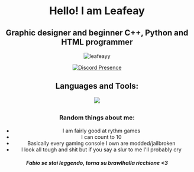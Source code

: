 <h1 align="center">Hello! I am Leafeay</h1>
<h2 align="center">Graphic designer and beginner C++, Python and HTML programmer</h2>



<p align="center"> <img src="https://komarev.com/ghpvc/?username=leafeayy&label=Profile%20views&color=0e75b6&style=flat" alt="leafeayy" /> </p>



<div id="header" align="center">



[![Discord Presence](https://lanyard.cnrad.dev/api/590169471877120020)](https://discord.com/users/590169471877120020)



<h2 align="center">Languages and Tools:</h2>
<p align="center">
  <a href="https://skillicons.dev">
    <img src="https://skillicons.dev/icons?i=cpp,python,html,javascript,nodejs,discord,github,ae,figma,ai,ps,linux,windows,apple" />
  </a>
</p>

<h2 align="center"> 
<h3>Random things about me:</h3>
<ul>
        <li>I am fairly good at rythm games</li>
        <li>I can count to 10</li>
        <li>Basically every gaming console I own are modded/jailbroken</li>
        <li>I look all tough and shit but if you say a slur to me I'll probably cry</li>

</ul>
  
</i>
</h2>
<h5>Fabio se stai leggendo, torna su brawlhalla ricchione <3</h5>
